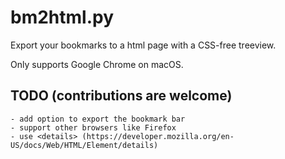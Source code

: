 # bm2html.py

Export your bookmarks to a html page with a CSS-free treeview.

Only supports Google Chrome on macOS.

## TODO (contributions are welcome)

    - add option to export the bookmark bar
    - support other browsers like Firefox
    - use <details> (https://developer.mozilla.org/en-US/docs/Web/HTML/Element/details)
